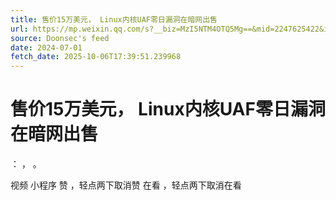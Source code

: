 ```yaml
---
title: 售价15万美元， Linux内核UAF零日漏洞在暗网出售
url: https://mp.weixin.qq.com/s?__biz=MzI5NTM4OTQ5Mg==&mid=2247625422&idx=5&sn=e6a850c81ea0ca3351258b9326e09aa9
source: Doonsec's feed
date: 2024-07-01
fetch_date: 2025-10-06T17:39:51.239968
---
```


# 售价15万美元， Linux内核UAF零日漏洞在暗网出售

：
，
。

视频
小程序
赞
，轻点两下取消赞
在看
，轻点两下取消在看